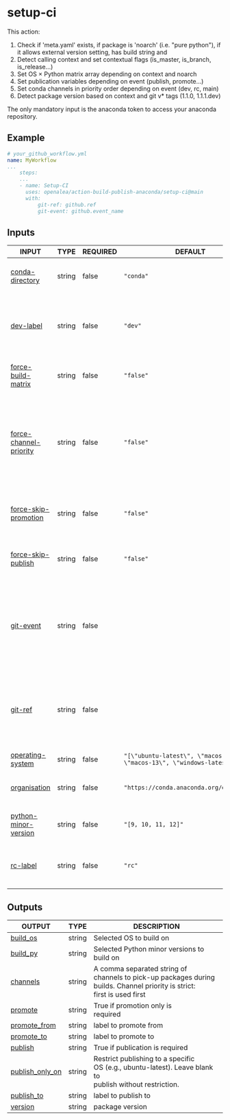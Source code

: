 # setup-ci

This action:
1. Check if 'meta.yaml' exists, if package is 'noarch' (i.e. "pure python"), if it allows external version setting, has build string and 
2. Detect calling context and set contextual flags (is_master, is_branch, is_release...)
3. Set OS × Python matrix array depending on context and noarch
4. Set publication variables depending on event (publish, promote...)
5. Set conda channels in priority order depending on event (dev, rc, main)
6. Detect package version based on context and git v* tags (1.1.0, 1.1.1.dev)

The only mandatory input is the anaconda token to access your anaconda repository.

## Example

```yaml
# your_github_workflow.yml
name: MyWorkflow
...
    steps:
    ...
    - name: Setup-CI
      uses: openalea/action-build-publish-anaconda/setup-ci@main
      with:
          git-ref: github.ref
          git-event: github.event_name
```

## Inputs

<!-- AUTO-DOC-INPUT:START - Do not remove or modify this section -->

|                                               INPUT                                                |  TYPE  | REQUIRED |                                   DEFAULT                                   |                                                                                     DESCRIPTION                                                                                      |
|----------------------------------------------------------------------------------------------------|--------|----------|-----------------------------------------------------------------------------|--------------------------------------------------------------------------------------------------------------------------------------------------------------------------------------|
|           <a name="input_conda-directory"></a>[conda-directory](#input_conda-directory)            | string |  false   |                                  `"conda"`                                  |                                                           Directory containing the conda recipe. <br>Default is "conda".                                                             |
|                    <a name="input_dev-label"></a>[dev-label](#input_dev-label)                     | string |  false   |                                   `"dev"`                                   |                                            The label used for publishing <br>development versions (latest version of master/main branch)                                             |
|       <a name="input_force-build-matrix"></a>[force-build-matrix](#input_force-build-matrix)       | string |  false   |                                  `"false"`                                  |                                                              Force full input matrix builds <br>regardless of context.                                                               |
| <a name="input_force-channel-priority"></a>[force-channel-priority](#input_force-channel-priority) | string |  false   |                                  `"false"`                                  | Force channels priority used for <br>build (coma separated format), regardless of context. <br>If false (default), priority list <br>is computed by action depending <br>on context  |
|    <a name="input_force-skip-promotion"></a>[force-skip-promotion](#input_force-skip-promotion)    | string |  false   |                                  `"false"`                                  |                                                  Force skipping promotion (forbid action to change label of packages on anaconda)                                                    |
|       <a name="input_force-skip-publish"></a>[force-skip-publish](#input_force-skip-publish)       | string |  false   |                                  `"false"`                                  |                                                     Force skipping publication (forbid action to publish anything on anaconda)                                                       |
|                    <a name="input_git-event"></a>[git-event](#input_git-event)                     | string |  false   |                                                                             |                The name of the event <br>that triggered the workflow (eg push, pull-request...).In <br>the context of calling workflow, <br>github.event_name value                  |
|                       <a name="input_git-ref"></a>[git-ref](#input_git-ref)                        | string |  false   |                                                                             |                        The Git reference that triggered <br>the workflow (eg refs/heads/main). In the <br>context of calling workflow, github.ref <br>value                          |
|          <a name="input_operating-system"></a>[operating-system](#input_operating-system)          | string |  false   | `"[\"ubuntu-latest\", \"macos-latest\", \"macos-13\", \"windows-latest\"]"` |                                                                             List of OS for build/deploy.                                                                             |
|                <a name="input_organisation"></a>[organisation](#input_organisation)                | string |  false   |                  `"https://conda.anaconda.org/openalea3"`                   |                                                              Channel of the organisation hosting <br>the publications                                                                |
|    <a name="input_python-minor-version"></a>[python-minor-version](#input_python-minor-version)    | string |  false   |                             `"[9, 10, 11, 12]"`                             |                                                           List of python minor versions <br>to build/deploy the package.                                                             |
|                      <a name="input_rc-label"></a>[rc-label](#input_rc-label)                      | string |  false   |                                   `"rc"`                                    |                                                    The label used for publishing <br>release candidates versions (latest v* tag)                                                     |

<!-- AUTO-DOC-INPUT:END -->

## Outputs

<!-- AUTO-DOC-OUTPUT:START - Do not remove or modify this section -->

|                                     OUTPUT                                      |  TYPE  |                                                             DESCRIPTION                                                              |
|---------------------------------------------------------------------------------|--------|--------------------------------------------------------------------------------------------------------------------------------------|
|           <a name="output_build_os"></a>[build_os](#output_build_os)            | string |                                                       Selected OS to build on                                                        |
|           <a name="output_build_py"></a>[build_py](#output_build_py)            | string |                                           Selected Python minor versions to <br>build on                                             |
|           <a name="output_channels"></a>[channels](#output_channels)            | string | A comma separated string of <br>channels to pick-up packages during <br>builds. Channel priority is strict: <br>first is used first  |
|             <a name="output_promote"></a>[promote](#output_promote)             | string |                                               True if promotion only is <br>required                                                 |
|     <a name="output_promote_from"></a>[promote_from](#output_promote_from)      | string |                                                        label to promote from                                                         |
|        <a name="output_promote_to"></a>[promote_to](#output_promote_to)         | string |                                                         label to promote to                                                          |
|             <a name="output_publish"></a>[publish](#output_publish)             | string |                                                   True if publication is required                                                    |
| <a name="output_publish_only_on"></a>[publish_only_on](#output_publish_only_on) | string |           Restrict publishing to a specific <br>OS (e.g., ubuntu-latest). Leave blank to <br>publish without restriction.            |
|        <a name="output_publish_to"></a>[publish_to](#output_publish_to)         | string |                                                         label to publish to                                                          |
|             <a name="output_version"></a>[version](#output_version)             | string |                                                           package version                                                            |

<!-- AUTO-DOC-OUTPUT:END -->